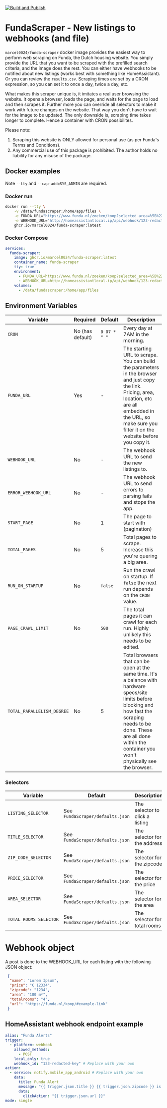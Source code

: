[![Build and Publish](https://github.com/Marcel0024/FundaScraper/actions/workflows/build-and-publish-image.yaml/badge.svg?branch=main)](https://github.com/Marcel0024/FundaScraper/actions/workflows/build-and-publish-image.yaml)

# FundaScraper - New listings to webhooks (and file)

`marcel0024/funda-scraper` docker image provides the easiest way to perform web scraping on Funda, the Dutch housing website.
You simply provide the URL that you want to be scraped with the prefilled search criteria, and the image does the rest. 
You can either have webhooks to be notified about new listings (works best with something like HomeAssistant). Or you can review the `results.csv`.
Scraping times are set by a CRON expression, so you can set it to once a day, twice a day, etc.

What makes this scraper unique is, it imitates a real user browsing the website.
It opens a browser, loads the page, and waits for the page to load and then scrapes it. Further more you can override all selectors to make it work with future changes on the website.
That way you don't have to wait for the image to be updated. The only downside is, scraping time takes longer to complete. Hence a container with CRON possibilites.

Please note:

1. Scraping this website is ONLY allowed for personal use (as per Funda's Terms and Conditions).
2. Any commercial use of this package is prohibited. The author holds no liability for any misuse of the package.


## Docker examples

Note `--tty` and `--cap-add=SYS_ADMIN` are required.

### Docker run

```bash
docker run --tty \
    -v /data/fundascraper:/home/app/files \
    -e FUNDA_URL="https://www.funda.nl/zoeken/koop?selected_area=%5B%22amsterdam%22%5D&object_type=%5B%22house%22%5D&price=%22-450000%22" \
    -e WEBHOOK_URL="http://homeassistantlocal.ip/api/webhook/123-redacted-key" \
    ghcr.io/marcel0024/funda-scraper:latest
```

### Docker Compose

```yaml
services:
  funda-scraper:
    image: ghcr.io/marcel0024/funda-scraper:latest
    container_name: funda-scraper
    tty: true
    environment:
      - FUNDA_URL=https://www.funda.nl/zoeken/koop?selected_area=%5B%22amsterdam%22%5D&object_type=%5B%22house%22%5D&price=%22-450000%22
      - WEBHOOK_URL=http://homeassistantlocal.ip/api/webhook/123-redacted-key
    volumes:
      - /data/fundascraper:/home/app/files
```

## Environment Variables

| Variable                   | Required         | Default      | Description                                                                                                                                                                                                                                |
| -------------------------- | ---------------- | ------------ | ------------------------------------------------------------------------------------------------------------------------------------------------------------------------------------------------------------------------------------------ |
| `CRON`                     | No (has default) | `0 07 * * *` | Every day at 7AM in the morning.                                                                                                                                                                                                           |
| `FUNDA_URL`                | Yes              | -            | The starting URL to scrape. You can build the parameters in the browser and just copy the link. Pricing, area, location, etc are all embedded in the URL, so make sure you filter it on the website before you copy it.                                                                                                                                                                      |
| `WEBHOOK_URL`              | No               | -            | The webhook URL to send the new listings to.                                                                                                                                                                                               |
| `ERROR_WEBHOOK_URL`        | No               | -            | The webhook URL to send errors to parsing fails and stops the app.                                                                                                                                                                         |
| `START_PAGE`               | No               | 1            | The page to start with (pagination)                                                                                                                                                                                                        |
| `TOTAL_PAGES`              | No               | 5            | Total pages to scrape. Increase this you're quering a big area.                                                                                                                                                                            |
| `RUN_ON_STARTUP`           | No               | `false`      | Run the crawl on startup. If `false` the next run depends on the `CRON` value.                                                                                                                                                             |
| `PAGE_CRAWL_LIMIT`         | No               | `500`        | The total pages it can crawl for each run.  Highly unlikely this needs to be edited.                                                                                                                                                       |
| `TOTAL_PARALLELISM_DEGREE` | No               | 5            | Total browsers that can be open at the same time. It's a balance with hardware specs/site limits before blocking and how fast the scraping needs to be done. These are all done within the container you won't physically see the browser. |

### Selectors

| Variable               | Default             | Description                     |
| ---------------------- | ------------------- | ------------------------------- |
| `LISTING_SELECTOR`     | See `FundaScraper/defaults.json` | The selector to click a listing |
| `TITLE_SELECTOR`       | See `FundaScraper/defaults.json` | The selector for the address    |
| `ZIP_CODE_SELECTOR`    | See `FundaScraper/defaults.json` | The selector for the zipcode    |
| `PRICE_SELECTOR`       | See `FundaScraper/defaults.json` | The selector for the price      |
| `AREA_SELECTOR`        | See `FundaScraper/defaults.json` | The selector for the area       |
| `TOTAL_ROOMS_SELECTOR` | See `FundaScraper/defaults.json` | The selector for total rooms    |


# Webhook object
A post is done to the WEBHOOK_URL for each listing with the following JSON object:

```json
 {
  "name": "Lorem Ipsum",
  "price": "€ 12334",
  "zipcode": "1234",
  "area": "100 m²",
  "totalrooms": "4",
  "url": "https://funda.nl/koop/#example-link"
 }
```

## HomeAssistant webhook endpoint example

```yaml
alias: "Funda Alerts"
trigger:
  - platform: webhook
    allowed_methods:
      - POST
    local_only: true
    webhook_id: "123-redacted-key" # Replace with your own
action:
  - service: notify.mobile_app_android # Replace with your own
    data:
      title: Funda Alert
      message: "{{ trigger.json.title }} {{ trigger.json.zipcode }} is te koop voor {{ trigger.json.price }}"
      data:
        clickAction: "{{ trigger.json.url }}"
mode: single
```

